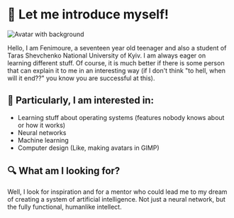 # 👋 Let me introduce myself!
![Avatar with background](https://user-images.githubusercontent.com/68148186/169506296-6c77eb5b-d376-47d6-bffb-94d096e05652.png)

Hello, I am Fenimoure, a seventeen year old teenager and also a student of Taras Shevchenko National University of Kyiv.
I am always eager on learning different stuff. Of course, it is much better if there is some person that can explain it to me in an interesting way (if I don't think "to hell, when will it end??" you know you are successful at this).


## 🧐 Particularly, I am interested in:
- Learning stuff about operating systems (features nobody knows about or how it works)
- Neural networks
- Machine learning
- Computer design (Like, making avatars in GIMP)

## 🔍 What am I looking for?
Well, I look for inspiration and for a mentor who could lead me to my dream of creating a system of artificial intelligence. Not just a neural network, but the fully functional, humanlike intellect.

<!---
Fenimoure/Fenimoure is a ✨ special ✨ repository because its `README.md` (this file) appears on your GitHub profile.
You can click the Preview link to take a look at your changes.
--->
